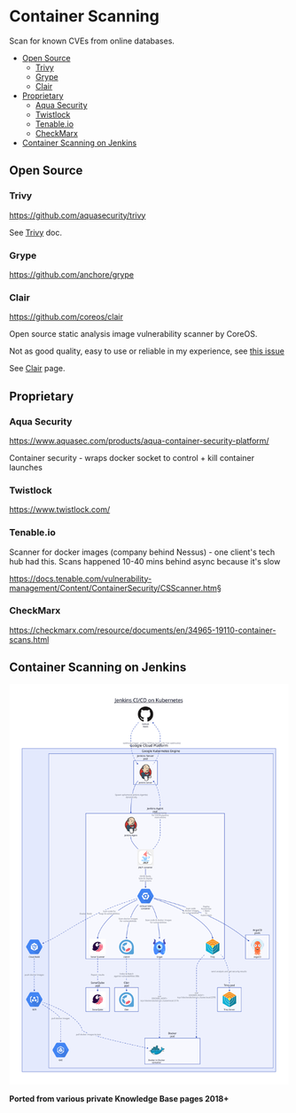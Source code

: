 # Container Scanning

Scan for known CVEs from online databases.

<!-- INDEX_START -->

- [Open Source](#open-source)
  - [Trivy](#trivy)
  - [Grype](#grype)
  - [Clair](#clair)
- [Proprietary](#proprietary)
  - [Aqua Security](#aqua-security)
  - [Twistlock](#twistlock)
  - [Tenable.io](#tenableio)
  - [CheckMarx](#checkmarx)
- [Container Scanning on Jenkins](#container-scanning-on-jenkins)

<!-- INDEX_END -->

## Open Source

### Trivy

<https://github.com/aquasecurity/trivy>

See [Trivy](trivy.md) doc.

### Grype

<https://github.com/anchore/grype>

### Clair

<https://github.com/coreos/clair>

Open source static analysis image vulnerability scanner by CoreOS.

Not as good quality, easy to use or reliable in my experience,
see [this issue](https://github.com/quay/clair/issues/1756)

See [Clair](clair.md) page.

## Proprietary

### Aqua Security

<https://www.aquasec.com/products/aqua-container-security-platform/>

Container security - wraps docker socket to control + kill container launches

### Twistlock

<https://www.twistlock.com/>

### Tenable.io

Scanner for docker images (company behind Nessus) - one client's tech hub had this. Scans happened 10-40 mins behind
  async because it's slow

<https://docs.tenable.com/vulnerability-management/Content/ContainerSecurity/CSScanner.htm>§

### CheckMarx

<https://checkmarx.com/resource/documents/en/34965-19110-container-scans.html>

## Container Scanning on Jenkins

![](https://raw.githubusercontent.com/nholuongut/Diagrams-as-Code/master/images/jenkins_kubernetes_cicd.svg)

**Ported from various private Knowledge Base pages 2018+**
